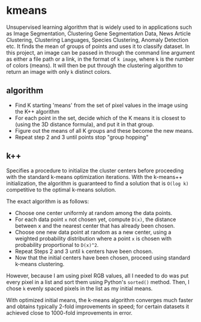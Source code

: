 # kmeans

Unsupervised learning algorithm that is widely used to in applications such as Image Segmentation, Clustering Gene Segmentation Data, News Article Clustering, Clustering Languages, Species Clustering, Anomaly Detection etc. It finds the mean of groups of points and uses it to classify dataset. In this project, an image can be passed in through the command line argument as either a file path or a link, in the format of `k image`, where `k` is the number of colors (means). It will then be put through the clustering algorithm to return an image with only `k` distinct colors.

## algorithm

- Find K starting 'means' from the set of pixel values in the image using the K++ algorithm
- For each point in the set, decide which of the K means it is closest to (using the 3D distance formula), and put it in that group.
- Figure out the means of all K groups and these become the new means.
- Repeat step 2 and 3 until points stop "group hopping"

## k++

Specifies a procedure to initialize the cluster centers before proceeding with the standard k-means optimization iterations. With the k-means++ initialization, the algorithm is guaranteed to find a solution that is `O(log k)` competitive to the optimal k-means solution.

The exact algorithm is as follows:

- Choose one center uniformly at random among the data points.
- For each data point `x` not chosen yet, compute `D(x)`, the distance between x and the nearest center that has already been chosen.
- Choose one new data point at random as a new center, using a weighted probability distribution where a point `x` is chosen with probability proportional to `D(x)^2`.
- Repeat Steps 2 and 3 until `k` centers have been chosen.
- Now that the initial centers have been chosen, proceed using standard k-means clustering.

However, because I am using pixel RGB values, all I needed to do was put every pixel in a list and sort them using Python's `sorted()` method. Then, I chose `k` evenly spaced pixels in the list as my initial means.

With optimized initial means, the k-means algorithm converges much faster and obtains typically 2-fold improvements in speed; for certain datasets it achieved close to 1000-fold improvements in error.
